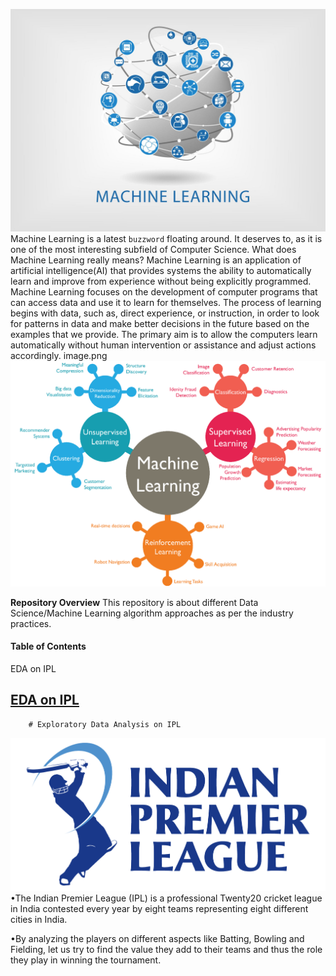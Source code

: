 ![enter image description here](https://github.com/anooppainuly/Data-Science-Projects/blob/main/Homepage/ML.jpg?raw=true)
Machine Learning is a latest `buzzword` floating around. It deserves to, as it is one of the most interesting subfield of Computer Science.
What does Machine Learning really means?
Machine Learning is an application of artificial intelligence(AI) that provides systems the ability to automatically learn and improve from experience without being explicitly programmed.
Machine Learning focuses on the development of computer programs that can access data and use it to learn for themselves.
The process of learning begins with data, such as, direct experience, or instruction, in order to look for patterns in data and make better decisions in the future based on the examples that we provide. The primary aim is to allow the computers learn automatically without human intervention or assistance and adjust actions accordingly. image.png
![enter image description here](https://github.com/anooppainuly/Data-Science-Projects/blob/main/Homepage/machine-learning.png?raw=true)

**Repository Overview**
This repository is about different Data Science/Machine Learning algorithm approaches as per the industry practices.

#### Table of Contents

<div id="TOC">
        <li>
            <a href="#eda">EDA on IPL</a>
        </li>
      
</div>
<div id="eda">
    <h2>
        <a href="#TOC">EDA on IPL</a>
    </h2>
        
        # Exploratory Data Analysis on IPL
![enter image description here](https://github.com/anooppainuly/Data-Science-Projects/blob/main/IPL%20Logo.png?raw=true)
•The Indian Premier League (IPL) is a professional Twenty20 cricket league in India contested every year by eight teams representing eight different cities in India.

•By analyzing the players on different aspects like Batting, Bowling and Fielding, let us try to find the value they add to their teams and thus the role they play in winning the tournament.
